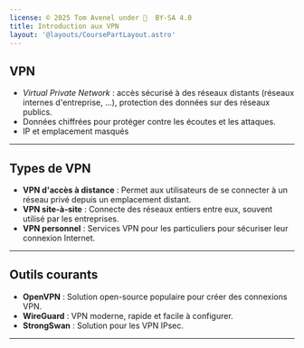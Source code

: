 ```yaml
---
license: © 2025 Tom Avenel under 󰵫  BY-SA 4.0
title: Introduction aux VPN
layout: '@layouts/CoursePartLayout.astro'
---
```


## VPN

- _Virtual Private Network_ : accès sécurisé à des réseaux distants (réseaux internes d'entreprise, …), protection des données sur des réseaux publics.
- Données chiffrées pour protéger contre les écoutes et les attaques.
- IP et emplacement masqués

---

## Types de VPN

- **VPN d'accès à distance** : Permet aux utilisateurs de se connecter à un réseau privé depuis un emplacement distant.
- **VPN site-à-site** : Connecte des réseaux entiers entre eux, souvent utilisé par les entreprises.
- **VPN personnel** : Services VPN pour les particuliers pour sécuriser leur connexion Internet.

---

## Outils courants

- **OpenVPN** : Solution open-source populaire pour créer des connexions VPN.
- **WireGuard** : VPN moderne, rapide et facile à configurer.
- **StrongSwan** : Solution pour les VPN IPsec.

---

